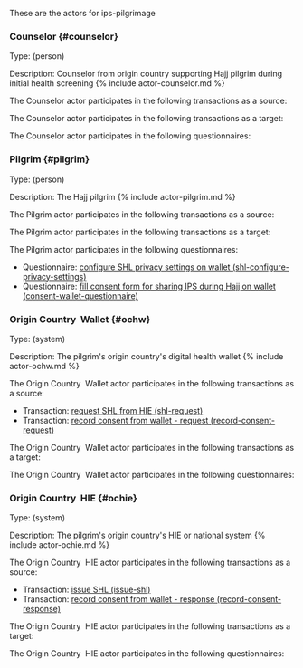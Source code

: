 These are the actors for ips-pilgrimage
###  Counselor {#counselor}
Type: (person)


Description: Counselor from origin country supporting Hajj pilgrim during initial health screening
{% include actor-counselor.md %}
	


The Counselor actor participates in the following transactions as a source:


The Counselor actor participates in the following transactions as a target:


The Counselor actor participates in the following questionnaires:

###  Pilgrim {#pilgrim}
Type: (person)


Description: The Hajj pilgrim
{% include actor-pilgrim.md %}
	


The Pilgrim actor participates in the following transactions as a source:


The Pilgrim actor participates in the following transactions as a target:


The Pilgrim actor participates in the following questionnaires:
-  Questionnaire: <a href="Questionnaire-shl-configure-privacy-settings.html">configure SHL privacy settings on wallet (shl-configure-privacy-settings)</a> 
-  Questionnaire: <a href="Questionnaire-consent-wallet-questionnaire.html">fill consent form for sharing IPS during Hajj on wallet (consent-wallet-questionnaire)</a> 

###  Origin Country  Wallet {#ochw}
Type: (system)


Description: The pilgrim's origin country's digital health wallet
{% include actor-ochw.md %}
	


The Origin Country  Wallet actor participates in the following transactions as a source:
-  Transaction: <a href="transaction-shl-request.hmtl">request SHL from HIE (shl-request)</a> 
-  Transaction: <a href="transaction-record-consent-request.hmtl">record consent from wallet - request (record-consent-request)</a> 


The Origin Country  Wallet actor participates in the following transactions as a target:


The Origin Country  Wallet actor participates in the following questionnaires:

###  Origin Country  HIE {#ochie}
Type: (system)


Description: The pilgrim's origin country's HIE or national system
{% include actor-ochie.md %}
	


The Origin Country  HIE actor participates in the following transactions as a source:
-  Transaction: <a href="transaction-issue-shl.hmtl">issue SHL (issue-shl)</a> 
-  Transaction: <a href="transaction-record-consent-response.hmtl">record consent from wallet - response (record-consent-response)</a> 


The Origin Country  HIE actor participates in the following transactions as a target:


The Origin Country  HIE actor participates in the following questionnaires:

